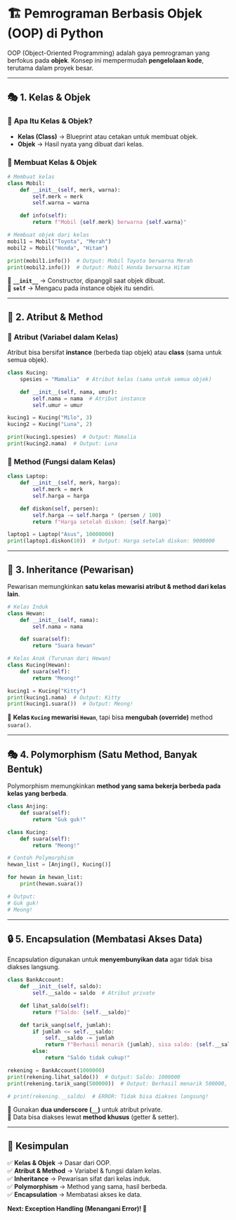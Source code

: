 # 🏗️ **Pemrograman Berbasis Objek (OOP) di Python**  

OOP (Object-Oriented Programming) adalah gaya pemrograman yang berfokus pada **objek**. Konsep ini mempermudah **pengelolaan kode**, terutama dalam proyek besar.  

---

## 🎭 **1. Kelas & Objek**  

### 🔹 **Apa Itu Kelas & Objek?**  
- **Kelas (Class)** → Blueprint atau cetakan untuk membuat objek.  
- **Objek** → Hasil nyata yang dibuat dari kelas.  

### 🔹 **Membuat Kelas & Objek**  
```python
# Membuat kelas
class Mobil:
    def __init__(self, merk, warna):
        self.merk = merk
        self.warna = warna

    def info(self):
        return f"Mobil {self.merk} berwarna {self.warna}"

# Membuat objek dari kelas
mobil1 = Mobil("Toyota", "Merah")
mobil2 = Mobil("Honda", "Hitam")

print(mobil1.info())  # Output: Mobil Toyota berwarna Merah
print(mobil2.info())  # Output: Mobil Honda berwarna Hitam
```
📌 **`__init__`** → Constructor, dipanggil saat objek dibuat.  
📌 **`self`** → Mengacu pada instance objek itu sendiri.  

---

## 🔧 **2. Atribut & Method**  

### 🔹 **Atribut (Variabel dalam Kelas)**  
Atribut bisa bersifat **instance** (berbeda tiap objek) atau **class** (sama untuk semua objek).  
```python
class Kucing:
    spesies = "Mamalia"  # Atribut kelas (sama untuk semua objek)

    def __init__(self, nama, umur):
        self.nama = nama  # Atribut instance
        self.umur = umur

kucing1 = Kucing("Milo", 3)
kucing2 = Kucing("Luna", 2)

print(kucing1.spesies)  # Output: Mamalia
print(kucing2.nama)  # Output: Luna
```

### 🔹 **Method (Fungsi dalam Kelas)**  
```python
class Laptop:
    def __init__(self, merk, harga):
        self.merk = merk
        self.harga = harga

    def diskon(self, persen):
        self.harga -= self.harga * (persen / 100)
        return f"Harga setelah diskon: {self.harga}"

laptop1 = Laptop("Asus", 10000000)
print(laptop1.diskon(10))  # Output: Harga setelah diskon: 9000000
```

---

## 🔄 **3. Inheritance (Pewarisan)**  

Pewarisan memungkinkan **satu kelas mewarisi atribut & method dari kelas lain**.  

```python
# Kelas Induk
class Hewan:
    def __init__(self, nama):
        self.nama = nama

    def suara(self):
        return "Suara hewan"

# Kelas Anak (Turunan dari Hewan)
class Kucing(Hewan):
    def suara(self):
        return "Meong!"

kucing1 = Kucing("Kitty")
print(kucing1.nama)  # Output: Kitty
print(kucing1.suara())  # Output: Meong!
```
📌 **Kelas `Kucing` mewarisi `Hewan`**, tapi bisa **mengubah (override)** method `suara()`.

---

## 🎭 **4. Polymorphism (Satu Method, Banyak Bentuk)**  

Polymorphism memungkinkan **method yang sama bekerja berbeda pada kelas yang berbeda**.  

```python
class Anjing:
    def suara(self):
        return "Guk guk!"

class Kucing:
    def suara(self):
        return "Meong!"

# Contoh Polymorphism
hewan_list = [Anjing(), Kucing()]

for hewan in hewan_list:
    print(hewan.suara())  

# Output:
# Guk guk!
# Meong!
```

---

## 🔒 **5. Encapsulation (Membatasi Akses Data)**  

Encapsulation digunakan untuk **menyembunyikan data** agar tidak bisa diakses langsung.  

```python
class BankAccount:
    def __init__(self, saldo):
        self.__saldo = saldo  # Atribut private

    def lihat_saldo(self):
        return f"Saldo: {self.__saldo}"

    def tarik_uang(self, jumlah):
        if jumlah <= self.__saldo:
            self.__saldo -= jumlah
            return f"Berhasil menarik {jumlah}, sisa saldo: {self.__saldo}"
        else:
            return "Saldo tidak cukup!"

rekening = BankAccount(1000000)
print(rekening.lihat_saldo())  # Output: Saldo: 1000000
print(rekening.tarik_uang(500000))  # Output: Berhasil menarik 500000, sisa saldo: 500000

# print(rekening.__saldo)  # ERROR: Tidak bisa diakses langsung!
```
📌 Gunakan **dua underscore (`__`)** untuk atribut private.  
📌 Data bisa diakses lewat **method khusus** (getter & setter).  

---

## 🎯 **Kesimpulan**  
✅ **Kelas & Objek** → Dasar dari OOP.  
✅ **Atribut & Method** → Variabel & fungsi dalam kelas.  
✅ **Inheritance** → Pewarisan sifat dari kelas induk.  
✅ **Polymorphism** → Method yang sama, hasil berbeda.  
✅ **Encapsulation** → Membatasi akses ke data.  

**Next: Exception Handling (Menangani Error)! 🚀**